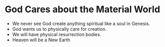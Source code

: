 # God Cares about the Material World

- We never see God create anything spiritual like a soul in Genesis.
- God wants us to physically care for creation.
- We will have physical resurrection bodies.
- Heaven will be a New Earth

